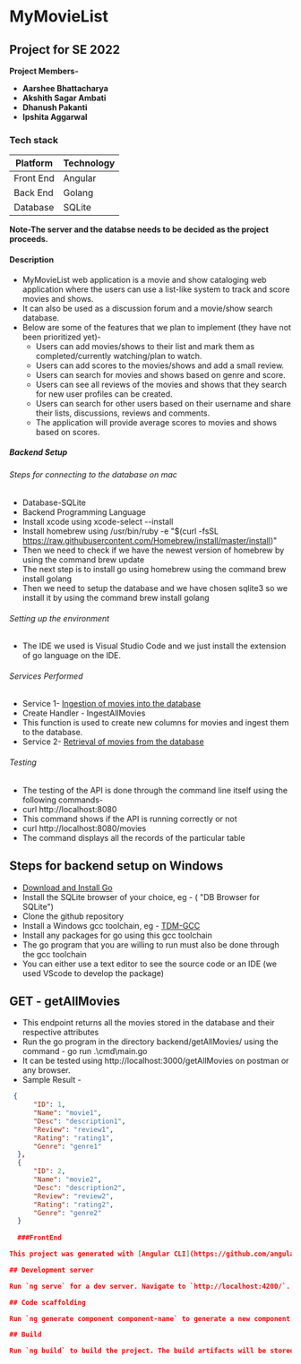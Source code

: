 # MyMovieList <br />

## Project for SE 2022 <br />

**Project Members-** <br />

* **Aarshee Bhattacharya** <br />
* **Akshith Sagar Ambati** <br />
* **Dhanush Pakanti** <br />
* **Ipshita Aggarwal** <br />

### Tech stack <br />
Platform | Technology
-------- | ---------
Front End|Angular
Back End |Golang
Database |SQLite

**Note-The server and the databse needs to be decided as the project proceeds.**

#### Description <br />

* MyMovieList web application is a movie and show cataloging web application where the users can use a list-like system to track and score movies and shows.<br />
* It can also be used as a discussion forum and a movie/show search database. <br />
* Below are some of the features that we plan to implement (they have not been prioritized yet)-<br />
  * Users can add movies/shows to their list and mark them as completed/currently watching/plan to watch.<br />
  * Users can add scores to the movies/shows and add a small review.<br />
  * Users can search for movies and shows based on genre and score.<br />
  * Users can see all reviews of the movies and shows that they search for new user profiles can be created.<br />
  * Users can search for other users based on their username and share their lists, discussions, reviews and comments.<br />
  * The application will provide average scores to movies and shows based on scores.<br />

##### Backend Setup

###### Steps for connecting to the database on mac

* Database-SQLite
* Backend Programming Language
* Install xcode using xcode-select --install
* Install homebrew using /usr/bin/ruby -e "$(curl -fsSL https://raw.githubusercontent.com/Homebrew/install/master/install)"
* Then we need to check if we have the newest version of homebrew by using the command brew update
* The next step is to install go using homebrew using the command brew install golang
* Then we need to setup the database and we have chosen sqlite3 so we install it by using the command brew install golang

###### Setting up the environment

* The IDE we used is Visual Studio Code and we just install the extension of go language on the IDE.

###### Services Performed

* Service 1- [Ingestion of movies into the database](https://github.com/AkshithSagar/MyMovieList/tree/main/backend/IngestiontoDatabase)
* Create Handler - IngestAllMovies
* This function is used to create new columns for movies and ingest them to the database.
* Service 2- [Retrieval of movies from the database](https://github.com/AkshithSagar/MyMovieList/tree/main/backend/getAllMovies)

###### Testing

* The testing of the API is done through the command line itself using the following commands-
* curl http://localhost:8080
* This command shows if the API is running correctly or not
* curl http://localhost:8080/movies 
* The command displays all the records of the particular table

## Steps for backend setup on Windows <br />
  * [Download and Install Go]( https://go.dev/doc/install)
  * Install the SQLite browser of your choice, eg - ( "DB Browser for SQLite")
  * Clone the github repository 
  * Install a Windows gcc toolchain, eg - [TDM-GCC]( https://jmeubank.github.io/tdm-gcc/ )
  * Install any packages for go using this gcc toolchain 
  * The go program that you are willing to run must also be done through the gcc toolchain
  * You can either use a text editor to see the source code or an IDE (we used VScode to develop the package)

## GET - getAllMovies
  * This endpoint returns all the movies stored in the database and their respective attributes
  * Run the go program in the directory backend/getAllMovies/ using the command - go run .\cmd\main.go
  * It can be tested using http://localhost:3000/getAllMovies on postman or any browser. 
  * Sample Result - 
  ```json
   {
        "ID": 1,
        "Name": "movie1",
        "Desc": "description1",
        "Review": "review1",
        "Rating": "rating1",
        "Genre": "genre1"
    },
    {
        "ID": 2,
        "Name": "movie2",
        "Desc": "description2",
        "Review": "review2",
        "Rating": "rating2",
        "Genre": "genre2"
    }
    
    ###FrontEnd

This project was generated with [Angular CLI](https://github.com/angular/angular-cli) version 10.2.1.

## Development server

Run `ng serve` for a dev server. Navigate to `http://localhost:4200/`. The app will automatically reload if you change any of the source files.

## Code scaffolding

Run `ng generate component component-name` to generate a new component. You can also use `ng generate directive|pipe|service|class|guard|interface|enum|module`.

## Build

Run `ng build` to build the project. The build artifacts will be stored in the `dist/` directory. Use the `--prod` flag for a production build.


  
   
